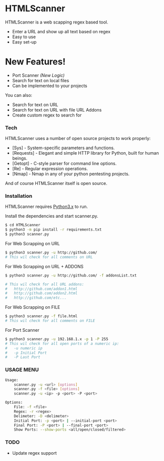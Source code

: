 # HTMLScanner


HTMLScanner is a web scapping regex based tool.

  - Enter a URL and show up all text based on regex
  - Easy to use
  - Easy set-up

# New Features!

  - Port Scanner *(New Logic)*
  - Search for text on local files
  - Can be implemented to your projects


You can also:
  - Search for text on URL
  - Search for text on URL with file URL Addons
  - Create custom regex to search for

### Tech

HTMLScanner uses a number of open source projects to work properly:

* [Sys] - System-specific parameters and functions.
* [Requests] - Elegant and simple HTTP library for Python, built for human beings.
* [Getopt] - C-style parser for command line options.
* [Re] - Regular expression operations.
* [Nmap] -  Nmap in any of your python pentesting projects.

And of course HTMLScanner itself is open source.

### Installation

HTMLScanner requires [Python3.x](https://www.python.org/downloads/) to run.

Install the dependencies and start scanner.py.

```sh
$ cd HTMLScanner
$ python3 -m pip install -r requirements.txt
$ python3 scanner.py
```

For Web Scrapping on URL

```sh
$ python3 scanner.py -u http://github.com/
# This wil check for all comments on URL
```

For Web Scrapping on URL + ADDONS

```sh
$ python3 scanner.py -u http://github.com/ -f addonsList.txt

# This wil check for all URL addons:
#   http://github.com/addon1.html
#   http://github.com/addon2.html
#   http://github.com/etc...
```

For Web Scrapping on FILE

```sh
$ python3 scanner.py -f file.html
# This wil check for all comments on FILE
```

For Port Scanner

```sh
$ python3 scanner.py -u 192.168.1.x -p 1 -P 255
# This wil check for all open ports of a numeric ip:
#   -u numeric ip
#   -p Initial Port
#   -P Last Port
```

### USAGE MENU
```sh
Usage:
    scanner.py -u <url> [options]
    scanner.py -f <file> [options]
    scanner.py -u <ip> -p <port> -P <port>

Options:
    File: -f <file>
    Regex: -r <regex>
    Delimeter: -D <delimeter>
    Initial Port: -p <port> | --initial-port <port>
    Final Port: -P <port> | --final-port <port>
    Show Ports: --show-ports <all/open/closed/filtered>
```


### TODO

 - Update regex support

